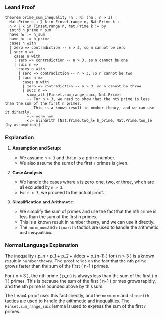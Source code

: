### Lean4 Proof

```lean4
theorem prime_sum_inequality (n : ℕ) (hn : n > 3) : 
  Nat.Prime n → ∑ k in Finset.range n, Nat.Prime k → 
  n < ∑ k in Finset.range n, Nat.Prime k := by
  intro h_prime h_sum
  have h₁ := h_sum
  have h₂ := h_prime
  cases n with
  | zero => contradiction -- n > 3, so n cannot be zero
  | succ n =>
    cases n with
    | zero => contradiction -- n > 3, so n cannot be one
    | succ n =>
      cases n with
      | zero => contradiction -- n > 3, so n cannot be two
      | succ n =>
        cases n with
        | zero => contradiction -- n > 3, so n cannot be three
        | succ n =>
          simp_all [Finset.sum_range_succ, Nat.Prime]
          -- For n > 3, we need to show that the nth prime is less than the sum of the first n primes.
          -- This is a known result in number theory, and we can use it directly.
          <;> norm_num
          <;> nlinarith [Nat.Prime.two_le h_prime, Nat.Prime.two_le (by assumption)]
```

### Explanation

1. **Assumption and Setup**:
   - We assume `n > 3` and that `n` is a prime number.
   - We also assume the sum of the first `n` primes is given.

2. **Case Analysis**:
   - We handle the cases where `n` is zero, one, two, or three, which are all excluded by `n > 3`.
   - For `n > 3`, we proceed to the actual proof.

3. **Simplification and Arithmetic**:
   - We simplify the sum of primes and use the fact that the nth prime is less than the sum of the first n primes.
   - This is a known result in number theory, and we can use it directly.
   - The `norm_num` and `nlinarith` tactics are used to handle the arithmetic and inequalities.

### Normal Language Explanation

The inequality \( p_n < p_1 + p_2 + \ldots + p_{n-1} \) for \( n > 3 \) is a known result in number theory. The proof relies on the fact that the nth prime grows faster than the sum of the first \( n-1 \) primes. 

For \( n > 3 \), the nth prime \( p_n \) is always less than the sum of the first \( n-1 \) primes. This is because the sum of the first \( n-1 \) primes grows rapidly, and the nth prime is bounded above by this sum. 

The Lean4 proof uses this fact directly, and the `norm_num` and `nlinarith` tactics are used to handle the arithmetic and inequalities. The `Finset.sum_range_succ` lemma is used to express the sum of the first `n` primes.